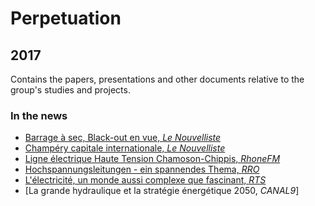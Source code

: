 # Perpetuation
## 2017
Contains the papers, presentations and other documents relative to the group's studies and projects.

### In the news

* [Barrage à sec, Black-out en vue, *Le Nouvelliste*](https://github.com/GeeeHesso/Perpetuation/tree/master/2017/In_the_News/Barrages_a_sec_black_out_en_vue)
* [Champéry capitale internationale, *Le Nouvelliste*](https://github.com/GeeeHesso/Perpetuation/tree/master/2017/In_the_News/Champery_capitale_internationale)
* [Ligne électrique Haute Tension Chamoson-Chippis, *RhoneFM*](https://github.com/GeeeHesso/Perpetuation/tree/master/2017/In_the_News/RHONEFM_ligne_electrique_HT)
* [Hochspannungsleitungen - ein spannendes Thema, *RRO*](https://github.com/GeeeHesso/Perpetuation/tree/master/2017/In_the_News/RRO_Hochspannungleitung)
* [L'électricité, un monde aussi complexe que fascinant, *RTS*](https://github.com/GeeeHesso/Perpetuation/tree/master/2017/In_the_News/RTS_electricite_un_monde_fascinant)
* [La grande hydraulique et la stratégie énergétique 2050, *CANAL9*]

